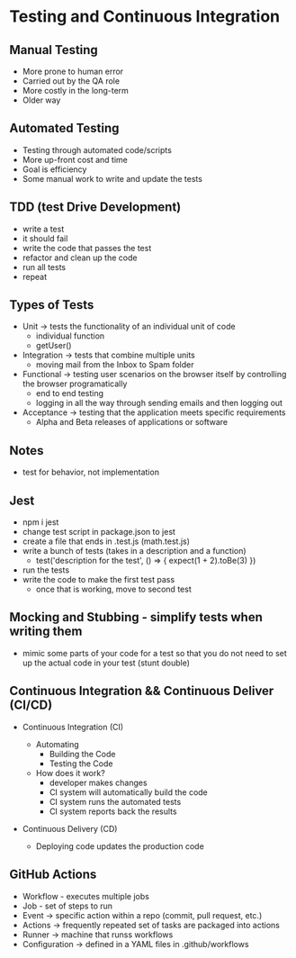 # Testing and Continuous Integration

## Manual Testing

- More prone to human error
- Carried out by the QA role
- More costly in the long-term
- Older way

## Automated Testing

- Testing through automated code/scripts
- More up-front cost and time
- Goal is efficiency
- Some manual work to write and update the tests

## TDD (test Drive Development)

- write a test
- it should fail
- write the code that passes the test
- refactor and clean up the code
- run all tests
- repeat

## Types of Tests

- Unit -> tests the functionality of an individual unit of code
  - individual function
  - getUser()
- Integration -> tests that combine multiple units
  - moving mail from the Inbox to Spam folder
- Functional -> testing user scenarios on the browser itself by controlling the browser programatically
  - end to end testing
  - logging in all the way through sending emails and then logging out
- Acceptance -> testing that the application meets specific requirements
  - Alpha and Beta releases of applications or software

## Notes

- test for behavior, not implementation

## Jest

- npm i jest
- change test script in package.json to jest
- create a file that ends in .test.js (math.test.js)
- write a bunch of tests (takes in a description and a function)
  - test('description for the test', () => { expect(1 + 2).toBe(3) })
- run the tests 
- write the code to make the first test pass
  - once that is working, move to second test

## Mocking and Stubbing - simplify tests when writing them

- mimic some parts of your code for a test so that you do not need to set up the actual code in your test (stunt double)


## Continuous Integration && Continuous Deliver (CI/CD)

- Continuous Integration (CI)
  - Automating
    - Building the Code
    - Testing the Code
  - How does it work?
    - developer makes changes
    - CI system will automatically build the code
    - CI system runs the automated tests
    - CI system reports back the results

- Continuous Delivery (CD)
  - Deploying code updates the production code

## GitHub Actions

- Workflow - executes multiple jobs
- Job - set of steps to run
- Event -> specific action within a repo (commit, pull request, etc.)
- Actions -> frequently repeated set of tasks are packaged into actions
- Runner -> machine that runss workflows
- Configuration -> defined in a YAML files in .github/workflows